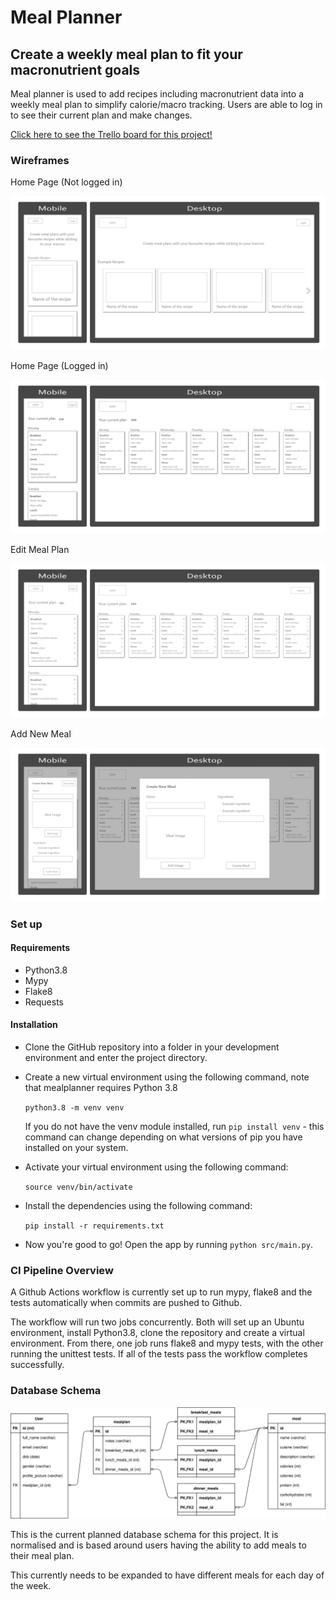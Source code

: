 # Meal Planner

## Create a weekly meal plan to fit your macronutrient goals

Meal planner is used to add recipes including macronutrient data into a weekly meal plan to simplify calorie/macro tracking.
Users are able to log in to see their current plan and make changes.

[Click here to see the Trello board for this project!](https://trello.com/b/tFmgm0pU/meal-planner-app)

### Wireframes

Home Page (Not logged in)


![Home Page (Not logged in)](docs/wireframes/combined-homepage-not-logged-in.png)

Home Page (Logged in)


![Home Page (Logged in)](docs/wireframes/combined-homepage-logged-in.png)

Edit Meal Plan


![Edit Meal Plan](docs/wireframes/combined-edit-meal-plan.png)

Add New Meal


![Add New Meal](docs/wireframes/combined-new-meal.png)

### Set up

#### Requirements

- Python3.8
- Mypy
- Flake8
- Requests

#### Installation

- Clone the GitHub repository into a folder in your development environment and enter the project directory.

- Create a new virtual environment using the following command, note that mealplanner requires Python 3.8

    `python3.8 -m venv venv`

    If you do not have the venv module installed, run `pip install venv` - this command can change depending on what versions of pip you have installed on your system.

- Activate your virtual environment using the following command:

    `source venv/bin/activate`

- Install the dependencies using the following command:

    `pip install -r requirements.txt`

- Now you're good to go! Open the app by running `python src/main.py`.

### CI Pipeline Overview

A Github Actions workflow is currently set up to run mypy, flake8 and the tests automatically when commits are pushed to Github. 

The workflow will run two jobs concurrently. Both will set up an Ubuntu environment, install Python3.8, clone the repository and create a virtual environment. From there, one job runs flake8 and mypy tests, with the other running the unittest tests. If all of the tests pass the workflow completes successfully.

### Database Schema

![Database Schema](docs/database/schema.drawio.svg)

This is the current planned database schema for this project. It is normalised and is based around users having the ability to add meals to their meal plan. 

This currently needs to be expanded to have different meals for each day of the week.